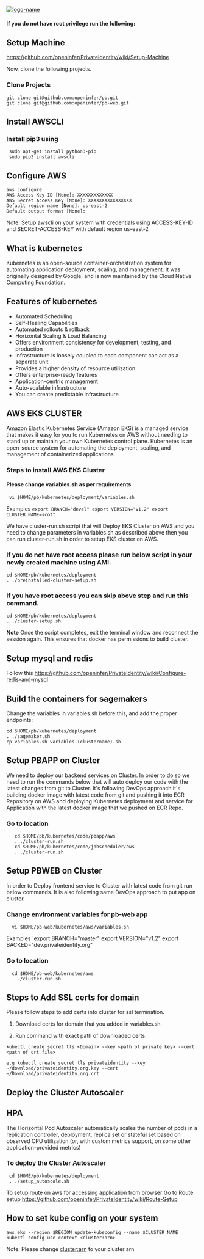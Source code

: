 [![logo-name](https://www.private.id/static_home/images/Private-Identity-Logo-1.png)](https://www.private.id/)

#### If you do not have root privilege run the following: 

## Setup Machine 
https://github.com/openinfer/PrivateIdentity/wiki/Setup-Machine

Now, clone the following projects.


### Clone Projects

    git clone git@github.com:openinfer/pb.git
    git clone git@github.com:openinfer/pb-web.git
     

## Install AWSCLI


### Install pip3 using 
     sudo apt-get install python3-pip
     sudo pip3 install awscli

## Configure AWS
    aws configure 
    AWS Access Key ID [None]: XXXXXXXXXXXXX
    AWS Secret Access Key [None]: XXXXXXXXXXXXXXXX
    Default region name [None]: us-east-2
    Default output format [None]:
Note: Setup awscli on your system with credentials using ACCESS-KEY-ID and SECRET-ACCESS-KEY with default region us-east-2

## What is kubernetes
Kubernetes is an open-source container-orchestration system for automating application deployment, scaling, and management. It was originally designed by Google, and is now maintained by the Cloud Native Computing Foundation.

## Features of kubernetes
* Automated Scheduling
* Self-Healing Capabilities
* Automated rollouts & rollback
* Horizontal Scaling & Load Balancing
* Offers environment consistency for development, testing, and production
* Infrastructure is loosely coupled to each component can act as a separate unit
* Provides a higher density of resource utilization
* Offers enterprise-ready features
* Application-centric management
* Auto-scalable infrastructure
* You can create predictable infrastructure

## AWS EKS CLUSTER
Amazon Elastic Kubernetes Service (Amazon EKS) is a managed service that makes it easy for you to run Kubernetes on AWS without needing to stand up or maintain your own Kubernetes control plane. Kubernetes is an open-source system for automating the deployment, scaling, and management of containerized applications.

###  Steps to install AWS EKS Cluster
####  Please change variables.sh as per requirements 
     vi $HOME/pb/kubernetes/deployment/variables.sh 
Examples
    `export BRANCH="devel"
     export VERSION="v1.2"
     export CLUSTER_NAME=scott`

We have cluster-run.sh script that will Deploy EKS Cluster on AWS and you need to change parameters in variables.sh as described above then you can run cluster-run.sh in order to setup EKS cluster on AWS.

### If you do not have root access please run below script in your newly created machine using AMI. 

    cd $HOME/pb/kubernetes/deployment
    . ./preinstalled-cluster-setup.sh 

### If you have root access you can skip above step and run this command.
    
    cd $HOME/pb/kubernetes/deployment
    . ./cluster-setup.sh 

**Note** Once the script completes, exit the terminal window and reconnect the session again. This ensures that docker has permissions to build cluster.

## Setup mysql and redis 
Follow this
https://github.com/openinfer/PrivateIdentity/wiki/Configure-redis-and-mysql

## Build the containers for sagemakers
Change the variables in variables.sh before this, and add the proper endpoints:

    cd $HOME/pb/kubernetes/deployment
    . ./sagemaker.sh
    cp variables.sh variables-(clustername).sh
    

## Setup PBAPP on Cluster

We need to deploy our backend services on Cluster. In order to do so we need to run the commands below that will auto deploy our code with the latest changes from git to Cluster. It's following DevOps approach it's building docker image with latest code from git and pushing it into ECR Repository on AWS and deploying Kubernetes deployment and service for Application with the latest docker image that we pushed on ECR Repo.
 
###     Go to location
 	   cd $HOME/pb/kubernetes/code/pbapp/aws
	   . ./cluster-run.sh 
	   cd $HOME/pb/kubernetes/code/jobscheduler/aws
	   . ./cluster-run.sh 

## Setup PBWEB on Cluster

In order to Deploy frontend service to Cluster with latest code from git run below commands. It is also following same DevOps approach to put app on cluster.  

### Change environment variables for pb-web app
      vi $HOME/pb-web/kubernetes/aws/variables.sh

Examples
    `export BRANCH="master"
     export VERSION="v1.2"
     export BACKED="dev.privateidentity.org"

###    Go to location
  	  cd $HOME/pb-web/kubernetes/aws
	  . ./cluster-run.sh 

## Steps to Add SSL certs for domain 

Please follow steps to add certs into cluster for ssl termination.

1. Download certs for domain that you added in variables.sh

2. Run command with exact path of downloaded certs.

```kubectl create secret tls <Domain> --key <path of private key> --cert <path of crt file>``` 

    e.g kubectl create secret tls privateidentity --key ~/download/privateidentity.org.key --cert ~/Download/privateidentity.org.crt

## Deploy the Cluster Autoscaler
## HPA
The Horizontal Pod Autoscaler automatically scales the number of pods in a replication controller, deployment, replica set or stateful set based on observed CPU utilization (or, with custom metrics support, on some other application-provided metrics)
### To deploy the Cluster Autoscaler
    
     cd $HOME/pb/kubernetes/deployment
     . ./setup_autoscale.sh
 

To setup route on aws for accessing application from browser Go to Route setup https://github.com/openinfer/PrivateIdentity/wiki/Route-Setup


## How to set kube config on your system
    aws eks --region $REGION update-kubeconfig --name $CLUSTER_NAME
    kubectl config use-context <cluster:arn>

Note: Please change <cluster:arn> to your cluster arn 
